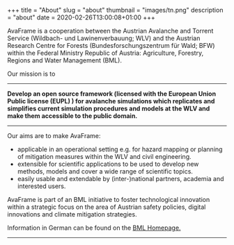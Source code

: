 +++
title = "About"
slug = "about"
thumbnail = "images/tn.png"
description = "about"
date = 2020-02-26T13:00:08+01:00
+++

AvaFrame is a cooperation between the Austrian Avalanche and Torrent Service
(Wildbach- und Lawinenverbauung; WLV) and the Austrian Research Centre for
Forests (Bundesforschungszentrum für Wald; BFW) within the Federal Ministry
Republic of Austria: Agriculture, Forestry, Regions and Water Management (BML).

Our mission is to

---

**Develop an open source framework (licensed with the European Union Public 
license (EUPL) ) for avalanche simulations which replicates and simplifies 
current simulation procedures and models at the WLV and make them accessible 
to the public domain.**

---

Our aims are to make AvaFrame:
+ applicable in an operational setting e.g. for hazard mapping or planning of
mitigation measures within the WLV and civil engineering.
+ extensible for scientific applications to be used to develop new methods,
models and cover a wide range of scientific topics. 
+ easily usable and extendable by (inter-)national partners, academia and interested users.

AvaFrame is part of an BML initiative to foster technological innovation
within a strategic focus on the area of Austrian safety policies, digital
innovations and climate mitigation strategies.

Information in German can be found on the 
[BML Homepage.](https://info.bml.gv.at/themen/wald/wald-und-naturgefahren/wildbach--und-lawinenverbauung/aktuelles-bundeslaender/lawinensimulation.html)

---

